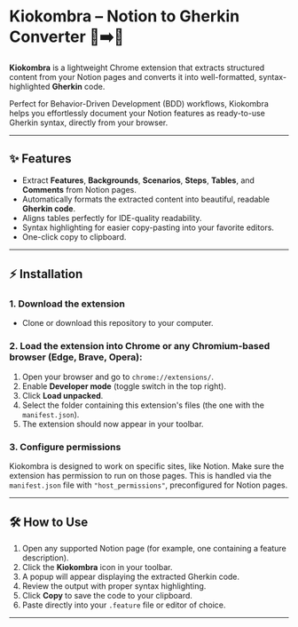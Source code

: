 # Kiokombra – Notion to Gherkin Converter 🧠➡️📜

**Kiokombra** is a lightweight Chrome extension that extracts structured content from your Notion pages and converts it into well-formatted, syntax-highlighted **Gherkin** code.

Perfect for Behavior-Driven Development (BDD) workflows, Kiokombra helps you effortlessly document your Notion features as ready-to-use Gherkin syntax, directly from your browser.

---

## ✨ Features
- Extract **Features**, **Backgrounds**, **Scenarios**, **Steps**, **Tables**, and **Comments** from Notion pages.
- Automatically formats the extracted content into beautiful, readable **Gherkin code**.
- Aligns tables perfectly for IDE-quality readability.
- Syntax highlighting for easier copy-pasting into your favorite editors.
- One-click copy to clipboard.

---

## ⚡ Installation

### 1. Download the extension
- Clone or download this repository to your computer.

### 2. Load the extension into Chrome or any Chromium-based browser (Edge, Brave, Opera):
1. Open your browser and go to `chrome://extensions/`.
2. Enable **Developer mode** (toggle switch in the top right).
3. Click **Load unpacked**.
4. Select the folder containing this extension's files (the one with the `manifest.json`).
5. The extension should now appear in your toolbar.

### 3. Configure permissions
Kiokombra is designed to work on specific sites, like Notion. Make sure the extension has permission to run on those pages. This is handled via the `manifest.json` file with `"host_permissions"`, preconfigured for Notion pages.

---

## 🛠️ How to Use
1. Open any supported Notion page (for example, one containing a feature description).
2. Click the **Kiokombra** icon in your toolbar.
3. A popup will appear displaying the extracted Gherkin code.
4. Review the output with proper syntax highlighting.
5. Click **Copy** to save the code to your clipboard.
6. Paste directly into your `.feature` file or editor of choice.

---